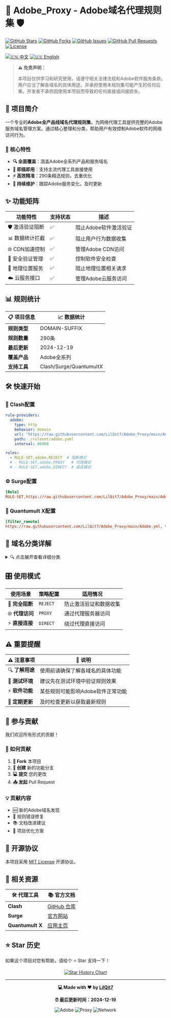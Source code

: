 # 🚫 Adobe_Proxy - Adobe域名代理规则集 🛡️

[![GitHub Stars](https://img.shields.io/github/stars/LilQit7/Adobe_Proxy?style=social)](https://github.com/LilQit7/Adobe_Proxy/stargazers)
[![GitHub Forks](https://img.shields.io/github/forks/LilQit7/Adobe_Proxy?style=social)](https://github.com/LilQit7/Adobe_Proxy/network/members)
[![GitHub Issues](https://img.shields.io/github/issues/LilQit7/Adobe_Proxy)](https://github.com/LilQit7/Adobe_Proxy/issues)
[![GitHub Pull Requests](https://img.shields.io/github/issues-pr/LilQit7/Adobe_Proxy)](https://github.com/LilQit7/Adobe_Proxy/pulls)
[![License](https://img.shields.io/github/license/LilQit7/Adobe_Proxy)](https://github.com/LilQit7/Adobe_Proxy/blob/main/LICENSE)

[![🇨🇳 中文](https://img.shields.io/badge/🇨🇳_中文-当前-blue)](README.md)
[![🇺🇸 English](https://img.shields.io/badge/🇺🇸_English-Available-green)](README_EN.md)

> **⚠️ 免责声明：**
> 
> 本项目仅供学习和研究使用，请遵守相关法律法规和Adobe软件服务条款。用户应当了解各域名的具体用途，并承担使用本规则集可能产生的任何后果。开发者不承担因使用本项目而导致的任何直接或间接损失。

## 📖 项目简介

一个专业的**Adobe全产品线域名代理规则集**，为网络代理工具提供完整的Adobe服务域名管理方案。通过精心整理和分类，帮助用户有效控制Adobe软件的网络访问行为。

### 🎯 核心特性
- **🔍 全面覆盖**：涵盖Adobe全系列产品和服务域名
- **🚀 即插即用**：支持主流代理工具直接使用
- **⚡ 高效精准**：290条精选规则，去重优化
- **🔄 持续维护**：跟踪Adobe服务变化，及时更新

## ✨ 功能矩阵

| 功能特性 | 支持状态 | 描述 |
|----------|----------|------|
| 🛡️ 激活验证阻断 | ✅ | 阻止Adobe软件激活验证 |
| 📊 数据统计拦截 | ✅ | 阻止用户行为数据收集 |
| 🌐 CDN加速控制 | ✅ | 管理Adobe CDN访问 |
| 🔐 安全验证管理 | ✅ | 控制软件安全检查 |
| 📍 地理位置服务 | ✅ | 阻止地理位置相关请求 |
| ☁️ 云服务接口 | ✅ | 管理Adobe云服务访问 |

## 📊 规则统计

<div align="center">

| 📋 项目信息 | 📈 数据统计 |
|-------------|-------------|
| **规则类型** | DOMAIN-SUFFIX |
| **规则数量** | 290条 |
| **最后更新** | 2024-12-19 |
| **覆盖产品** | Adobe全系列 |
| **支持工具** | Clash/Surge/QuantumultX |

</div>

## 🛠️ 快速开始

### 🔧 Clash配置

```yaml
rule-providers:
  adobe:
    type: http
    behavior: domain
    url: "https://raw.githubusercontent.com/LilQit7/Adobe_Proxy/main/Adobe.yml"
    path: ./ruleset/adobe.yaml
    interval: 86400

rules:
  - RULE-SET,adobe,REJECT  # 阻断模式
  # - RULE-SET,adobe,PROXY   # 代理模式
  # - RULE-SET,adobe,DIRECT  # 直连模式
```

### ⚙️ Surge配置

```ini
[Rule]
RULE-SET,https://raw.githubusercontent.com/LilQit7/Adobe_Proxy/main/Adobe.yml,REJECT
```

### 🚀 Quantumult X配置

```ini
[filter_remote]
https://raw.githubusercontent.com/LilQit7/Adobe_Proxy/main/Adobe.yml, tag=Adobe阻断, force-policy=reject, update-interval=86400, opt-parser=false, enabled=true
```

## 📝 域名分类详解

<details>
<summary>🔍 点击展开查看详细分类</summary>

### 🛡️ 激活验证服务
```
licenses.adobe.com, activate.adobe.com, genuine.adobe.com
```

### ☁️ 云服务接口
```
各种 *.adobe.io 域名 (如: p13n.adobe.io, photos.adobe.io)
```

### 📊 分析统计服务
```
adobe.demdex.net, sstats.adobe.com, adobe.tt.omtrdc.net
```

### 🌐 CDN加速域名
```
cc-cdn.adobe.com, assets.adobedtm.com, ssl-delivery.adobe.com
```

### 📍 地理位置服务
```
geo2.adobe.com, presence-ue1.adobe.com
```

### 🔐 安全验证域名
```
auth.services.adobe.com, ims-na1-prprod.adobelogin.com
```

</details>

## 🎛️ 使用模式

| 使用场景 | 策略配置 | 适用情况 |
|----------|----------|----------|
| 🚫 **完全阻断** | `REJECT` | 防止激活验证和数据收集 |
| 🌐 **代理访问** | `PROXY` | 通过代理服务器访问 |
| ⚡ **直接连接** | `DIRECT` | 绕过代理直接访问 |

## ⚠️ 重要提醒

<div align="center">

| ⚠️ 注意事项 | 📝 说明 |
|-------------|----------|
| 🔍 **了解用途** | 使用前请确保了解各域名的具体功能 |
| 🧪 **测试环境** | 建议先在测试环境中验证规则效果 |
| ⚡ **软件功能** | 某些规则可能影响Adobe软件正常功能 |
| 🔄 **定期更新** | 及时检查更新以获取最新规则 |

</div>

## 🤝 参与贡献

我们欢迎所有形式的贡献！

### 🌟 如何贡献

1. **🍴 Fork** 本项目
2. **🌿 创建** 新的功能分支
3. **💻 提交** 您的更改
4. **📤 发起** Pull Request

### 💡 贡献内容

- 🆕 新的Adobe域名发现
- 🐛 规则错误修复
- 📚 文档改进建议
- 🎨 项目优化方案

## 📄 开源协议

本项目采用 [MIT License](LICENSE) 开源协议。

## 🔗 相关资源

| 🛠️ 代理工具 | 📚 官方文档 |
|-------------|-------------|
| **Clash** | [GitHub 仓库](https://github.com/Dreamacro/clash) |
| **Surge** | [官方网站](https://nssurge.com/) |
| **Quantumult X** | [应用主页](https://quantumult.app/) |

## ⭐ Star 历史

如果这个项目对您有帮助，请给个 ⭐ Star 支持一下！

<div align="center">

[![Star History Chart](https://api.star-history.com/svg?repos=LilQit7/Adobe_Proxy&type=Date)](https://star-history.com/#LilQit7/Adobe_Proxy&Date)

</div>

---

<div align="center">

**💻 Made with ❤️ by [LilQit7](https://github.com/LilQit7)**

**⏰ 最后更新时间：2024-12-19**

![Adobe](https://img.shields.io/badge/Adobe-FF0000?style=for-the-badge&logo=adobe&logoColor=white)
![Proxy](https://img.shields.io/badge/Proxy-4285F4?style=for-the-badge&logo=googlecloud&logoColor=white)
![Network](https://img.shields.io/badge/Network-FF6B6B?style=for-the-badge&logo=network&logoColor=white)

</div>
